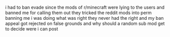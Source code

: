 i had to ban evade since the mods of r/minecraft were lying to the users and banned me for calling them out 
they tricked the reddit mods into perm banning me i was doing what was right they never  had the right and my ban appeal got rejected on false grounds and why should a random sub mod get to decide were i can post
 
